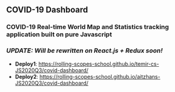 ## COVID-19 Dashboard
### **COVID-19 Real-time World Map and Statistics tracking application built on pure Javascript**
### *UPDATE: Will be rewritten on React.js + Redux soon!*
- **Deploy1**: https://rolling-scopes-school.github.io/temir-cs-JS2020Q3/covid-dashboard/
- **Deploy2**: https://rolling-scopes-school.github.io/aitzhans-JS2020Q3/covid-dashboard/
